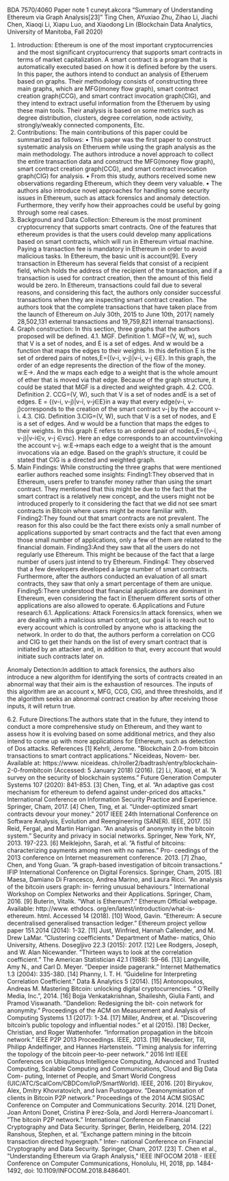 BDA 7570/4060 Paper note 1 cuneyt.akcora
“Summary of Understanding Ethereum via Graph
Analysis[23]”
Ting Chen, AYuxiao Zhu, Zihao Li, Jiachi Chen, Xiaoqi Li, Xiapu Luo, and
Xiaodong Lin
(Blockchain Data Analytics, University of Manitoba, Fall 2020)
1. Introduction:
Ethereum is one of the most important cryptocurrencies and the most significant cryptocurrency that supports smart contracts in terms of market capitalization. A smart contract is a program that is automatically executed based on how it is defined before by the users. In this paper, the authors intend to conduct an analysis of Etheruem based on graphs. Their methodology consists of constructing three main graphs, which are MFG(money flow graph), smart contract creation graph(CCG), and smart contract invocation graph(CIG), and they intend to extract useful information from the Etheruem by using these main tools. Their analysis is based on some metrics such as degree distribution, clusters, degree correlation, node activity, strongly/weakly connected components, Etc.
2. Contributions:
The main contributions of this paper could be summarized as follows:
• This paper was the first paper to construct systematic analysis on Etheruem while using the graph analysis as the main methodology. The authors introduce a novel approach to collect the entire transaction data and construct the MFG(money flow graph), smart contract creation graph(CCG), and smart contract invocation graph(CIG) for analysis.
• From this study, authors received some new observations regarding Ethereum, which
they deem very valuable.
• The authors also introduce novel approaches for handling some security issues in Ethereum,
such as attack forensics and anomaly detection. Furthermore, they verify how their approaches could be useful by going through some real cases.
3. Background and Data Collection:
Ethereum is the most prominent cryptocurrency that supports smart contracts. One of the features that ethereum provides is that the users could develop many applications based on smart contracts, which will run in Ethereum virtual machine. Paying a transaction fee is mandatory in Ethereum in order to avoid malicious tasks. In Ethereum, the basic unit is account[9]. Every transaction in Ethereum has several fields that consist of a recipient field, which holds the address of the recipient of the transaction, and if a transaction is used for contract creation,
then the amount of this field would be zero. In Ethereum, transactions could fail due to several reasons, and considering this fact, the authors only consider successful transactions when they are inspecting smart contract creation.
The authors took that the complete transactions that have taken place from the launch of Ethereum on July 30th, 2015 to June 10th, 2017( namely 28,502,131 external transactions and 19,759,821 internal transactions).
4. Graph construction:
In this section, three graphs that the authors proposed will be defined.
4.1. MGF.
Definition 1. MGF=(V, W, w), such that V is a set of nodes, and E is a set of edges. And w would be a function that maps the edges to their weights. In this definition E is the set of ordered pairs of notes,E={(v-i, v-j)|v-i, v-j ∈E}. In this graph, the order of an edge represents the direction of the flow of the money. w:E→. And the w maps each edge to a weight that is the whole amount of ether that is moved via that edge. Because of the graph structure, it could be stated that MGF is a directed and weighted graph.
4.2. CCG.
Definition 2. CCG=(V, W), such that V is a set of nodes andE is a set of edges. E =
{(v-i, v-j)|v-i, v-j∈E}in a way that every edge(v-i, v-j)corresponds to the creation of the smart contract v-j by the account v-i.
4.3. CIG.
Definition 3.CIG=(V, W), such that V is a set of nodes, and E is a set of edges. And w would be a function that maps the edges to their weights. In this graph E refers to an ordered pair of nodes,E={(v-i, v-j)|v-i∈v, v-j ∈vsc}. Here an edge corresponds to an accountviinvoking the account v-j. w:E→maps each edge to a weight that is the amount invocations via an edge. Based on the graph’s structure, it could be stated that CIG is a directed and weighted graph.
5. Main Findings:
While constructing the three graphs that were mentioned earlier authors reached some insights:
Finding1:They observed that in Ethereum, users prefer to transfer money rather than
using the smart contract. They mentioned that this might be due to the fact that
the smart contract is a relatively new concept, and the users might not be introduced properly to it considering the fact that we did not see smart contracts in Bitcoin where users might be more familiar with.
Finding2:They found out that smart contracts are not prevalent. The reason for this
also could be the fact there exists only a small number of applications supported by
smart contracts and the fact that even among those small number of applications, only a few of them are related to the financial domain.
Finding3:And they saw that all the users do not regularly use Ethereum. This might
be because of the fact that a large number of users just intend to try Ethereum.
Finding4: They observed that a few developers developed a large number of smart
contracts. Furthermore, after the authors conducted an evaluation of all smart contracts, they saw that only a smart percentage of them are unique.
Finding5:There understood that financial applications are dominant in Ethereum, even
considering the fact in Etheruem different sorts of other applications are also allowed to operate.
6.Applications and Future research
6.1. Applications:
Attack Forensics:In attack forensics, when we are dealing with a malicious smart contract, our goal is to reach out to every account which is controlled by anyone who is attacking the network. In order to do that, the authors perform a correlation on CCG and CIG to get their hands on the list of every smart contract that is initiated by an attacker and, in addition to that, every account that would initiate such contracts later on. 

Anomaly Detection:In addition to attack forensics, the authors also introduce a new algorithm for identifying the sorts of contracts created in an abnormal way that their aim is the exhaustion of resources. The inputs of this algorithm are an account x, MFG, CCG, CIG, and three thresholds, and if the algorithm seeks an abnormal contract creation by after receiving those inputs, it will return true. 

6.2. Future Directions:The authors state that in the future, they intend to conduct a more
comprehensive study on Ethereum, and they want to assess how it is evolving based on some
additional metrics, and they also intend to come up with more applications for Ethereum, such
as detection of Dos attacks.
References
[1] Kehrli, Jerome. ”Blockchain 2.0-from bitcoin transactions to smart contract applications.” Niceideas, Novem-
ber. Available at: https://www. niceideas. ch/roller2/badtrash/entry/blockchain-2-0-frombitcoin (Accessed:
5 January 2018) (2016).
[2] Li, Xiaoqi, et al. ”A survey on the security of blockchain systems.” Future Generation Computer Systems
107 (2020): 841-853.
[3] Chen, Ting, et al. ”An adaptive gas cost mechanism for ethereum to defend against under-priced dos attacks.”
International Conference on Information Security Practice and Experience. Springer, Cham, 2017.
[4] Chen, Ting, et al. ”Under-optimized smart contracts devour your money.” 2017 IEEE 24th International
Conference on Software Analysis, Evolution and Reengineering (SANER). IEEE, 2017.
[5] Reid, Fergal, and Martin Harrigan. ”An analysis of anonymity in the bitcoin system.” Security and privacy
in social networks. Springer, New York, NY, 2013. 197-223.
[6] Meiklejohn, Sarah, et al. ”A fistful of bitcoins: characterizing payments among men with no names.” Pro-
ceedings of the 2013 conference on Internet measurement conference. 2013.
[7] Zhao, Chen, and Yong Guan. ”A graph-based investigation of bitcoin transactions.” IFIP International
Conference on Digital Forensics. Springer, Cham, 2015.
[8] Maesa, Damiano Di Francesco, Andrea Marino, and Laura Ricci. ”An analysis of the bitcoin users graph: in-
ferring unusual behaviours.” International Workshop on Complex Networks and their Applications. Springer,
Cham, 2016.
[9] Buterin, Vitalik. ”What is Ethereum?.” Ethereum Official webpage. Available: http://www. ethdocs.
org/en/latest/introduction/what-is-ethereum. html. Accessed 14 (2018).
[10] Wood, Gavin. ”Ethereum: A secure decentralised generalised transaction ledger.” Ethereum project yellow
paper 151.2014 (2014): 1-32.
[11] Just, Winfried, Hannah Callender, and M. Drew LaMar. ”Clustering coefficients.” Department of Mathe-
matics, Ohio University, Athens. Dosegljivo 22.3 (2015): 2017.
[12] Lee Rodgers, Joseph, and W. Alan Nicewander. ”Thirteen ways to look at the correlation coefficient.” The
American Statistician 42.1 (1988): 59-66.
[13] Langville, Amy N., and Carl D. Meyer. ”Deeper inside pagerank.” Internet Mathematics 1.3 (2004): 335-380.
[14] Phanny, I. T. H. ”Guideline for Interpreting Correlation Coefficient.” Data & Analytics 5 (2014).
[15] Antonopoulos, Andreas M. Mastering Bitcoin: unlocking digital cryptocurrencies. ” O’Reilly Media, Inc.”,
2014.
[16] Bojja Venkatakrishnan, Shaileshh, Giulia Fanti, and Pramod Viswanath. ”Dandelion: Redesigning the bit-
coin network for anonymity.” Proceedings of the ACM on Measurement and Analysis of Computing Systems
1.1 (2017): 1-34.
[17] Miller, Andrew, et al. ”Discovering bitcoin’s public topology and influential nodes.” et al (2015).
[18] Decker, Christian, and Roger Wattenhofer. ”Information propagation in the bitcoin network.” IEEE P2P
2013 Proceedings. IEEE, 2013.
[19] Neudecker, Till, Philipp Andelfinger, and Hannes Hartenstein. ”Timing analysis for inferring the topology
of the bitcoin peer-to-peer network.” 2016 Intl IEEE Conferences on Ubiquitous Intelligence Computing,
Advanced and Trusted Computing, Scalable Computing and Communications, Cloud and Big Data Com-
puting, Internet of People, and Smart World Congress (UIC/ATC/ScalCom/CBDCom/IoP/SmartWorld).
IEEE, 2016.
[20] Biryukov, Alex, Dmitry Khovratovich, and Ivan Pustogarov. ”Deanonymisation of clients in Bitcoin P2P
network.” Proceedings of the 2014 ACM SIGSAC Conference on Computer and Communications Security.
2014.
[21] Donet, Joan Antoni Donet, Cristina P ́erez-Sola, and Jordi Herrera-Joancomart ́ı. ”The bitcoin P2P network.”
International Conference on Financial Cryptography and Data Security. Springer, Berlin, Heidelberg, 2014.
[22] Ranshous, Stephen, et al. ”Exchange pattern mining in the bitcoin transaction directed hypergraph.” Inter-
national Conference on Financial Cryptography and Data Security. Springer, Cham, 2017.
[23] T. Chen et al., ”Understanding Ethereum via Graph Analysis,” IEEE INFOCOM 2018 - IEEE Conference
on Computer Communications, Honolulu, HI, 2018, pp. 1484-1492, doi: 10.1109/INFOCOM.2018.8486401.